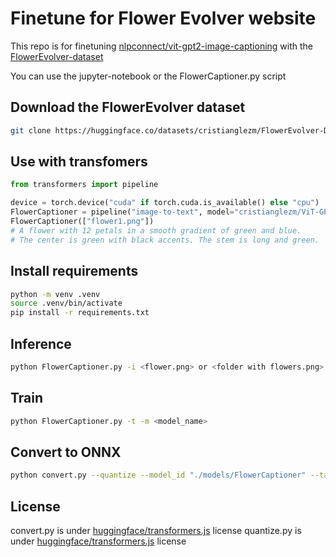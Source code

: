 # Finetune for Flower Evolver website

This repo is for finetuning [nlpconnect/vit-gpt2-image-captioning](https://huggingface.co/nlpconnect/vit-gpt2-image-captioning) with the [FlowerEvolver-dataset](https://huggingface.co/datasets/cristianglezm/FlowerEvolver-Dataset)

You can use the jupyter-notebook or the FlowerCaptioner.py script

## Download the FlowerEvolver dataset

```bash
git clone https://huggingface.co/datasets/cristianglezm/FlowerEvolver-Dataset "data"
```

## Use with transfomers

```python
from transformers import pipeline

device = torch.device("cuda" if torch.cuda.is_available() else "cpu")
FlowerCaptioner = pipeline("image-to-text", model="cristianglezm/ViT-GPT2-FlowerCaptioner", device=device)
FlowerCaptioner(["flower1.png"]) 
# A flower with 12 petals in a smooth gradient of green and blue. 
# The center is green with black accents. The stem is long and green.
```

## Install requirements

```bash
python -m venv .venv
source .venv/bin/activate
pip install -r requirements.txt
```

## Inference

```bash
python FlowerCaptioner.py -i <flower.png> or <folder with flowers.png>
```

## Train
 
```bash
python FlowerCaptioner.py -t -m <model_name>
```

## Convert to ONNX

````bash
python convert.py --quantize --model_id "./models/FlowerCaptioner" --task "image-to-text-with-past" --opset 18
````

## License

convert.py is under [huggingface/transformers.js](https://github.com/huggingface/transformers.js) license
quantize.py is under [huggingface/transformers.js](https://github.com/huggingface/transformers.js) license

